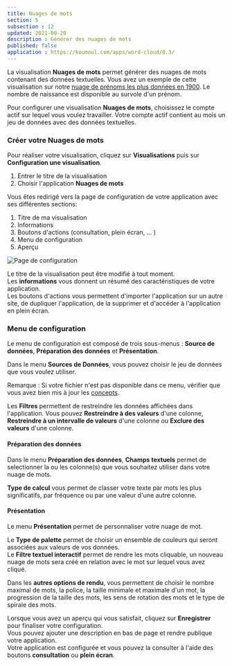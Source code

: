 ```yaml
---
title: Nuages de mots
section: 5
subsection : 12
updated: 2021-09-20
description : Générer des nuages de mots
published: false
application : https://koumoul.com/apps/word-cloud/0.3/
---
```



La visualisation **Nuages de mots** permet générer des nuages de mots contenant des données textuelles. Vous avez un exemple de cette visualisation sur notre [nuage de prénoms les plus données en 1900](https://opendata.koumoul.com/reuses/prenom-par-annee). Le nombre de naissance est disponible au survole d'un prénom.

Pour configurer une visualisation **Nuages de mots**, choisissez le compte actif sur lequel vous voulez travailler. Votre compte actif contient au mois un jeu de données avec des données textuelles.

### Créer votre Nuages de mots

Pour réaliser votre visualisation, cliquez sur **Visualisations** puis sur **Configuration une visualisation**.

1. Entrer le titre de la visualisation
2. Choisir l'application **Nuages de mots**

Vous êtes redirigé vers la page de configuration de votre application avec ses différentes sections:

1. Titre de ma visualisation
2. Informations
3. Boutons d'actions (consultation, plein écran, ... )
4. Menu de configuration
5. Aperçu

![Page de configuration](./images/user-guide/nuages-config.jpg)

Le titre de la visualisation peut être modifié à tout moment.  
Les **informations** vous donnent un résumé des caractéristiques de votre application.  
Les boutons d'actions vous permettent d'importer l'application sur un autre site, de dupliquer l'application, de la supprimer et d'accéder à l'application en plein écran.

### Menu de configuration
Le menu de configuration est composé de trois sous-menus : **Source de données**, **Préparation des données** et **Présentation**.

Dans le menu **Sources de Données**, vous pouvez choisir le jeu de données que vous voulez utiliser.

Remarque : Si votre fichier n'est pas disponible dans ce menu, vérifier que vous avez bien mis à jour les [concepts](/documentation/userguide/concept).

Les **Filtres** permettent de restreindre les données affichées dans l'application. Vous pouvez **Restreindre à des valeurs** d'une colonne,  **Restreindre à un intervalle de valeurs** d'une colonne ou **Exclure des valeurs** d'une colonne.

#### Préparation des données

Dans le menu **Préparation des données**, **Champs textuels** permet de selectionner la ou les colonne(s) que vous souhaitez utiliser dans votre nuage de mots.

**Type de calcul** vous permet de classer votre texte par mots les plus significatifs, par fréquence ou par une valeur d'une autre colonne.

#### Présentation

Le menu **Présentation** permet de personnaliser votre nuage de mot.  

Le  **Type de palette** permet de choisir un ensemble de couleurs qui seront associées aux valeurs de vos données.  
Le **Filtre textuel interactif** permet de rendre les mots cliquable, un nouveau nuage de mots sera créé en relation avec le mot sur lequel vous avez cliqué.

Dans les **autres options de rendu**, vous permettent de choisir le nombre maximal de mots, la police, la taille minimale et maximale d'un mot, la progression de la taille des mots, les sens de rotation des mots et le type de spirale des mots.

Lorsque vous avez un aperçu qui vous satisfait, cliquez sur **Enregistrer** pour finaliser votre configuration.  
Vous pouvez ajouter une description en bas de page et rendre publique votre application.  
Votre application est configurée et vous pouvez la consulter à l'aide des boutons **consultation** ou **plein écran**.
